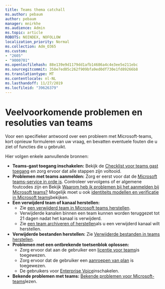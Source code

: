 ```yaml
---
title: Teams thema catchall
ms.author: pebaum
author: pebaum
manager: mnirkhe
ms.audience: Admin
ms.topic: article
ROBOTS: NOINDEX, NOFOLLOW
localization_priority: Normal
ms.collection: Adm_O365
ms.custom:
- "2605"
- "9000701"
ms.openlocfilehash: 88e139e9d1179dd1afb14686a4c4e3ee5e211ebc
ms.sourcegitcommit: 358e7ed05c262f909bfa9ed0df730e1fd89266b8
ms.translationtype: MT
ms.contentlocale: nl-NL
ms.lasthandoff: 11/27/2019
ms.locfileid: "39626379"
---
```

# <a name="teams-common-issues-and-resolutions"></a>Veelvoorkomende problemen en resoluties van teams

Voor een specifieker antwoord over een probleem met Microsoft-teams, kort opnieuw formuleren van uw vraag, en bevatten eventuele fouten die u ziet of functies die u gebruikt.

Hier volgen enkele aanvullende bronnen:

- **Teams-gast toegang inschakelen:** Bekijk de [Checklist voor teams gast toegang](https://docs.microsoft.com/microsoftteams/guest-access-checklist) en zorg ervoor dat alle stappen zijn voltooid.
- **Problemen met teams aanmelden:** Zorg er eerst voor dat de [Microsoft teams-service in orde is](https://admin.microsoft.com/Adminportal/Home?source=applauncher#/servicehealth). Controleer vervolgens of er algemene foutcodes zijn en Bekijk [Waarom heb ik problemen bij het aanmelden bij Microsoft teams?](https://support.office.com/article/a02f683b-61a3-4008-9447-ee60c5593b0f)  Mogelijk moet u ook [identiteits modellen en verificatie in Microsoft teams](https://docs.microsoft.com/MicrosoftTeams/identify-models-authentication)bekijken.
- **Een verwijderd team of kanaal herstellen:** 
    - Zie [een verwijderd team in Microsoft teams herstellen](https://blogs.technet.microsoft.com/skypehybridguy/2017/07/23/restoring-a-deleted-team-in-microsoft-teams/).
    - Verwijderde kanalen binnen een team kunnen worden teruggezet tot 21 dagen nadat het kanaal is verwijderd. 
    - Zie [een team archiveren of herstellen](https://support.office.com/article/archive-or-restore-a-team-dc161cfd-b328-440f-974b-5da5bd98b5a7)als u een verwijderd kanaal wilt herstellen.
- **Verwijderde bestanden herstellen:** Zie [Verwijderde bestanden in teams herstellen](https://support.office.com/article/recover-deleted-files-in-teams-a591d771-89a6-49e2-ab7e-271936fe3c4e).
- **Problemen met een ontbrekende toetsenblok oplossen:**  
    - Zorg ervoor dat aan de gebruiker een [licentie voor teams](https://docs.microsoft.com/MicrosoftTeams/assign-teams-licenses)is toegewezen.
    - Zorg ervoor dat de gebruiker een [aanroepen van plan](https://docs.microsoft.com/MicrosoftTeams/calling-plan-landing-page) is toegewezen.
    - De gebruikers voor [Enterprise Voice](https://docs.microsoft.com/skypeforbusiness/skype-for-business-hybrid-solutions/plan-your-phone-system-cloud-pbx-solution/enable-users-for-enterprise-voice-online-and-phone-system-voicemail#to-enable-your-users-for-phone-system-in-office-365-voice-and-voicemail)inschakelen.
- **Bekende problemen met teams:** [Bekende problemen voor Microsoft-teams](https://docs.microsoft.com/microsoftteams/known-issues)lezen.